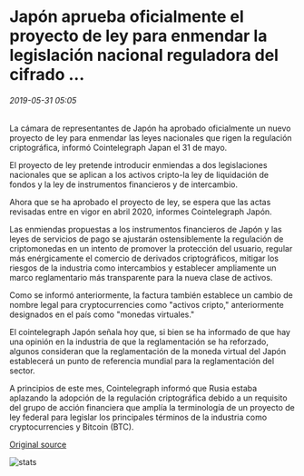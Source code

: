 # Japón aprueba oficialmente el proyecto de ley para enmendar la legislación nacional reguladora del cifrado ...

###### 2019-05-31 05:05

La cámara de representantes de Japón ha aprobado oficialmente un nuevo proyecto de ley para enmendar las leyes nacionales que rigen la regulación criptográfica, informó Cointelegraph Japan el 31 de mayo.

El proyecto de ley pretende introducir enmiendas a dos legislaciones nacionales que se aplican a los activos cripto-la ley de liquidación de fondos y la ley de instrumentos financieros y de intercambio.

Ahora que se ha aprobado el proyecto de ley, se espera que las actas revisadas entre en vigor en abril 2020, informes Cointelegraph Japón.

Las enmiendas propuestas a los instrumentos financieros de Japón y las leyes de servicios de pago se ajustarán ostensiblemente la regulación de criptomonedas en un intento de promover la protección del usuario, regular más enérgicamente el comercio de derivados criptográficos, mitigar los riesgos de la industria como intercambios y establecer ampliamente un marco reglamentario más transparente para la nueva clase de activos.

Como se informó anteriormente, la factura también establece un cambio de nombre legal para cryptocurrencies como "activos cripto," anteriormente designados en el país como "monedas virtuales."

El cointelegraph Japón señala hoy que, si bien se ha informado de que hay una opinión en la industria de que la reglamentación se ha reforzado, algunos consideran que la reglamentación de la moneda virtual del Japón establecerá un punto de referencia mundial para la reglamentación del sector.

A principios de este mes, Cointelegraph informó que Rusia estaba aplazando la adopción de la regulación criptográfica debido a un requisito del grupo de acción financiera que amplía la terminología de un proyecto de ley federal para legislar los principales términos de la industria como cryptocurrencies y Bitcoin (BTC).

[Original source](https://cointelegraph.com/news/japan-officially-approves-bill-to-amend-national-legislation-governing-crypto-regulation)

![stats](https://c.statcounter.com/11760860/0/a89fa40b/1/ "stats")
